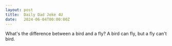 ```yaml
---
layout: post
title:  Daily Dad Joke 4U
date:   2024-06-04T00:00:00Z
---
```

What's the difference between a bird and a fly? A bird can fly, but a fly can't bird.
